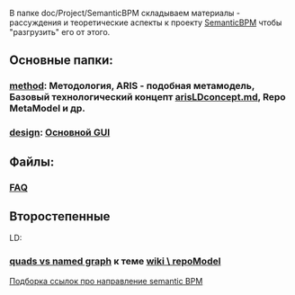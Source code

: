 В папке doc/Project/SemanticBPM складываем материалы - рассуждения и теоретические аспекты к проекту [SemanticBPM](https://github.com/bpmbpm/SemanticBPM) чтобы "разгрузить" его от этого.  
## Основные папки:
### [method](https://github.com/bpmbpm/doc/blob/main/Project/SemanticBPM/method/README.md): Методология, ARIS - подобная метамодель, Базовый технологический концепт [arisLDconcept.md](method/arisLDconcept.md), Repo MetaModel и др.
### [design](design): [Основной GUI](design/mainGUI.md)
## Файлы:
### [FAQ](FAQsemBPM.md)
## Второстепенные
LD:

### [quads vs named graph](GPT_quads_vs_named_graph.md) к теме [wiki \ repoModel](https://github.com/bpmbpm/SemanticBPM/wiki/%D0%9C%D0%B5%D1%82%D0%B0%D0%BC%D0%BE%D0%B4%D0%B5%D0%BB%D1%8C-%D0%BF%D1%80%D0%BE%D1%86%D0%B5%D1%81%D1%81%D0%BE%D0%B2)

[Подборка ссылок про направление semantic BPM](https://github.com/bpmbpm/doc/blob/main/BPM/semantic/README.md)
